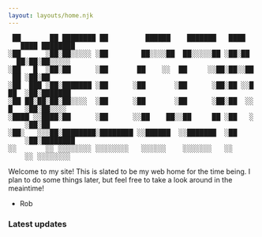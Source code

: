 ```yaml
---
layout: layouts/home.njk
---
```


<div class="toilet-banner" style="font-family: monospace, fixed; font-weight: bold;">
<span style="">&#160;&#9608;&#9608;&#160;&#160;&#160;&#160;&#160;&#160;&#160;&#9608;&#9608;&#160;&#9608;&#9608;&#9608;&#9608;&#9608;&#9608;&#9608;&#9608;&#160;&#9608;&#9608;&#160;&#160;&#160;&#160;&#160;&#160;&#160;&#160;&#160;&#9608;&#9608;&#9608;&#9608;&#9608;&#9608;&#160;&#160;&#160;&#160;&#9608;&#9608;&#9608;&#9608;&#9608;&#9608;&#9608;&#160;&#160;&#160;&#9608;&#9608;&#9608;&#9608;&#160;&#160;&#160;&#160;&#160;&#9608;&#9608;&#9608;&#9608;&#160;&#9608;&#9608;&#9608;&#9608;&#9608;&#9608;&#9608;&#9608;</span><br />
<span style="">&#9617;&#9608;&#9608;&#160;&#160;&#160;&#160;&#160;&#160;&#9617;&#9608;&#9608;&#9617;&#9608;&#9608;&#9617;&#9617;&#9617;&#9617;&#9617;&#160;&#9617;&#9608;&#9608;&#160;&#160;&#160;&#160;&#160;&#160;&#160;&#160;&#9608;&#9608;&#9617;&#9617;&#9617;&#9617;&#9608;&#9608;&#160;&#160;&#9608;&#9608;&#9617;&#9617;&#9617;&#9617;&#9617;&#9608;&#9608;&#160;&#9617;&#9608;&#9608;&#9617;&#9608;&#9608;&#160;&#160;&#160;&#9608;&#9608;&#9617;&#9608;&#9608;&#9617;&#9608;&#9608;&#9617;&#9617;&#9617;&#9617;&#9617;&#160;</span><br />
<span style="">&#9617;&#9608;&#9608;&#160;&#160;&#160;&#9608;&#160;&#160;&#9617;&#9608;&#9608;&#9617;&#9608;&#9608;&#160;&#160;&#160;&#160;&#160;&#160;&#9617;&#9608;&#9608;&#160;&#160;&#160;&#160;&#160;&#160;&#160;&#9608;&#9608;&#160;&#160;&#160;&#160;&#9617;&#9617;&#160;&#160;&#9608;&#9608;&#160;&#160;&#160;&#160;&#160;&#9617;&#9617;&#9608;&#9608;&#9617;&#9608;&#9608;&#9617;&#9617;&#9608;&#9608;&#160;&#9608;&#9608;&#160;&#9617;&#9608;&#9608;&#9617;&#9608;&#9608;&#160;&#160;&#160;&#160;&#160;&#160;</span><br />
<span style="">&#9617;&#9608;&#9608;&#160;&#160;&#9608;&#9608;&#9608;&#160;&#9617;&#9608;&#9608;&#9617;&#9608;&#9608;&#9608;&#9608;&#9608;&#9608;&#9608;&#160;&#9617;&#9608;&#9608;&#160;&#160;&#160;&#160;&#160;&#160;&#9617;&#9608;&#9608;&#160;&#160;&#160;&#160;&#160;&#160;&#160;&#9617;&#9608;&#9608;&#160;&#160;&#160;&#160;&#160;&#160;&#9617;&#9608;&#9608;&#9617;&#9608;&#9608;&#160;&#9617;&#9617;&#9608;&#9608;&#9608;&#160;&#160;&#9617;&#9608;&#9608;&#9617;&#9608;&#9608;&#9608;&#9608;&#9608;&#9608;&#9608;&#160;</span><br />
<span style="">&#9617;&#9608;&#9608;&#160;&#9608;&#9608;&#9617;&#9608;&#9608;&#9617;&#9608;&#9608;&#9617;&#9608;&#9608;&#9617;&#9617;&#9617;&#9617;&#160;&#160;&#9617;&#9608;&#9608;&#160;&#160;&#160;&#160;&#160;&#160;&#9617;&#9608;&#9608;&#160;&#160;&#160;&#160;&#160;&#160;&#160;&#9617;&#9608;&#9608;&#160;&#160;&#160;&#160;&#160;&#160;&#9617;&#9608;&#9608;&#9617;&#9608;&#9608;&#160;&#160;&#9617;&#9617;&#9608;&#160;&#160;&#160;&#9617;&#9608;&#9608;&#9617;&#9608;&#9608;&#9617;&#9617;&#9617;&#9617;&#160;&#160;</span><br />
<span style="">&#9617;&#9608;&#9608;&#9608;&#9608;&#160;&#9617;&#9617;&#9608;&#9608;&#9608;&#9608;&#9617;&#9608;&#9608;&#160;&#160;&#160;&#160;&#160;&#160;&#9617;&#9608;&#9608;&#160;&#160;&#160;&#160;&#160;&#160;&#9617;&#9617;&#9608;&#9608;&#160;&#160;&#160;&#160;&#9608;&#9608;&#9617;&#9617;&#9608;&#9608;&#160;&#160;&#160;&#160;&#160;&#9608;&#9608;&#160;&#9617;&#9608;&#9608;&#160;&#160;&#160;&#9617;&#160;&#160;&#160;&#160;&#9617;&#9608;&#9608;&#9617;&#9608;&#9608;&#160;&#160;&#160;&#160;&#160;&#160;</span><br />
<span style="">&#9617;&#9608;&#9608;&#9617;&#160;&#160;&#160;&#9617;&#9617;&#9617;&#9608;&#9608;&#9617;&#9608;&#9608;&#9608;&#9608;&#9608;&#9608;&#9608;&#9608;&#9617;&#9608;&#9608;&#9608;&#9608;&#9608;&#9608;&#9608;&#9608;&#160;&#9617;&#9617;&#9608;&#9608;&#9608;&#9608;&#9608;&#9608;&#160;&#160;&#9617;&#9617;&#9608;&#9608;&#9608;&#9608;&#9608;&#9608;&#9608;&#160;&#160;&#9617;&#9608;&#9608;&#160;&#160;&#160;&#160;&#160;&#160;&#160;&#160;&#9617;&#9608;&#9608;&#9617;&#9608;&#9608;&#9608;&#9608;&#9608;&#9608;&#9608;&#9608;</span><br />
<span style="">&#9617;&#9617;&#160;&#160;&#160;&#160;&#160;&#160;&#160;&#9617;&#9617;&#160;&#9617;&#9617;&#9617;&#9617;&#9617;&#9617;&#9617;&#9617;&#160;&#9617;&#9617;&#9617;&#9617;&#9617;&#9617;&#9617;&#9617;&#160;&#160;&#160;&#9617;&#9617;&#9617;&#9617;&#9617;&#9617;&#160;&#160;&#160;&#160;&#9617;&#9617;&#9617;&#9617;&#9617;&#9617;&#9617;&#160;&#160;&#160;&#9617;&#9617;&#160;&#160;&#160;&#160;&#160;&#160;&#160;&#160;&#160;&#9617;&#9617;&#160;&#9617;&#9617;&#9617;&#9617;&#9617;&#9617;&#9617;&#9617;&#160;</span><br />
</div>

Welcome to my site! This is slated to be my web home for the time being. I plan to do some things later, but feel free to take a look around in the meaintime!

- Rob   


### Latest updates
